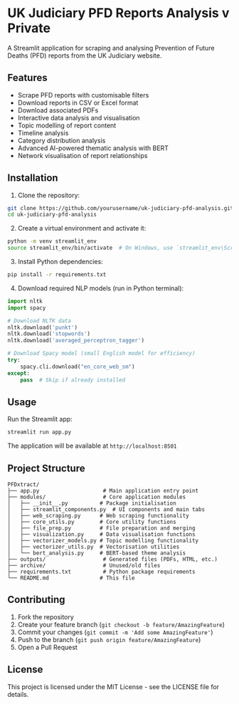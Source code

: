# UK Judiciary PFD Reports Analysis v Private

A Streamlit application for scraping and analysing Prevention of Future Deaths (PFD) reports from the UK Judiciary website.

## Features

- Scrape PFD reports with customisable filters
- Download reports in CSV or Excel format
- Download associated PDFs
- Interactive data analysis and visualisation
- Topic modelling of report content
- Timeline analysis
- Category distribution analysis
- Advanced AI-powered thematic analysis with BERT
- Network visualisation of report relationships

## Installation

1. Clone the repository:
```bash
git clone https://github.com/yourusername/uk-judiciary-pfd-analysis.git
cd uk-judiciary-pfd-analysis
```

2. Create a virtual environment and activate it:
```bash
python -m venv streamlit_env
source streamlit_env/bin/activate  # On Windows, use `streamlit_env\Scripts\activate`
```

3. Install Python dependencies:
```bash
pip install -r requirements.txt
```

4. Download required NLP models (run in Python terminal):
```python
import nltk
import spacy

# Download NLTK data
nltk.download('punkt')
nltk.download('stopwords')
nltk.download('averaged_perceptron_tagger')

# Download Spacy model (small English model for efficiency)
try:
    spacy.cli.download("en_core_web_sm")
except:
    pass  # Skip if already installed
```

## Usage

Run the Streamlit app:
```bash
streamlit run app.py
```

The application will be available at `http://localhost:8501`

## Project Structure

```
PFDxtract/
├── app.py                    # Main application entry point
├── modules/                  # Core application modules
│   ├── __init__.py          # Package initialisation
│   ├── streamlit_components.py  # UI components and main tabs
│   ├── web_scraping.py      # Web scraping functionality
│   ├── core_utils.py        # Core utility functions
│   ├── file_prep.py         # File preparation and merging
│   ├── visualization.py     # Data visualisation functions
│   ├── vectorizer_models.py # Topic modelling functionality
│   ├── vectorizer_utils.py  # Vectorisation utilities
│   └── bert_analysis.py     # BERT-based theme analysis
├── outputs/                  # Generated files (PDFs, HTML, etc.)
├── archive/                  # Unused/old files
├── requirements.txt          # Python package requirements
└── README.md                # This file
```

## Contributing

1. Fork the repository
2. Create your feature branch (`git checkout -b feature/AmazingFeature`)
3. Commit your changes (`git commit -m 'Add some AmazingFeature'`)
4. Push to the branch (`git push origin feature/AmazingFeature`)
5. Open a Pull Request

## License

This project is licensed under the MIT License - see the LICENSE file for details.
